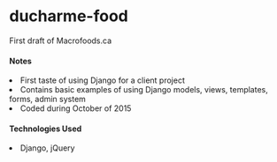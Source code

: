 # ducharme-food

<p>First draft of Macrofoods.ca</p>

<h4>Notes</h4>
<li>First taste of using Django for a client project</li>
<li>Contains basic examples of using Django models, views, templates, forms, admin system</li>
<li>Coded during October of 2015</li>

<h4>Technologies Used</h4>
<li>Django, jQuery</li>

